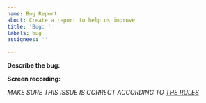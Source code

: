 ```yaml
---
name: Bug Report
about: Create a report to help us improve
title: 'Bug: '
labels: bug
assignees: ''

---
```


**Describe the bug:**


**Screen recording:**


*MAKE SURE THIS ISSUE IS CORRECT ACCORDING TO [THE RULES](https://github.com/rxzyx/Blooket-Hacks/issues/156)*
